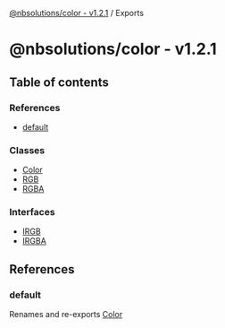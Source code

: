 [@nbsolutions/color - v1.2.1](README.md) / Exports

# @nbsolutions/color - v1.2.1

## Table of contents

### References

- [default](modules.md#default)

### Classes

- [Color](classes/Color.md)
- [RGB](classes/RGB.md)
- [RGBA](classes/RGBA.md)

### Interfaces

- [IRGB](interfaces/IRGB.md)
- [IRGBA](interfaces/IRGBA.md)

## References

### default

Renames and re-exports [Color](classes/Color.md)
